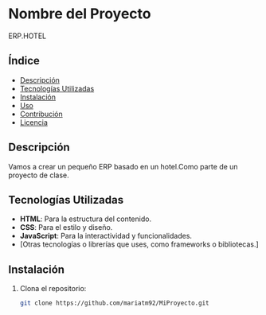 # Nombre del Proyecto

ERP.HOTEL

## Índice

- [Descripción](#descripción)
- [Tecnologías Utilizadas](#tecnologías-utilizadas)
- [Instalación](#instalación)
- [Uso](#uso)
- [Contribución](#contribución)
- [Licencia](#licencia)

## Descripción

Vamos a crear un pequeño ERP basado en un hotel.Como parte de un proyecto de clase.

## Tecnologías Utilizadas

- **HTML**: Para la estructura del contenido.
- **CSS**: Para el estilo y diseño.
- **JavaScript**: Para la interactividad y funcionalidades.
- [Otras tecnologías o librerías que uses, como frameworks o bibliotecas.]

## Instalación

1. Clona el repositorio:
   ```bash
   git clone https://github.com/mariatm92/MiProyecto.git
